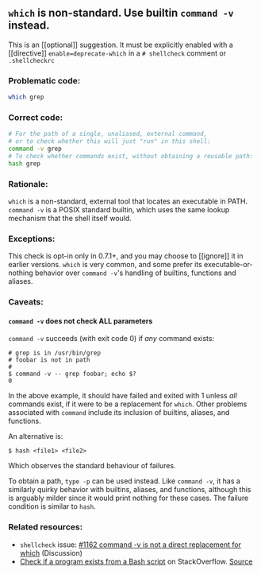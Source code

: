 ## `which` is non-standard. Use builtin `command -v` instead.

This is an [[optional]] suggestion. It must be explicitly enabled with a [[directive]] `enable=deprecate-which` in a `# shellcheck` comment or `.shellcheckrc`

### Problematic code:

```sh
which grep
```

### Correct code:

```sh
# For the path of a single, unaliased, external command,
# or to check whether this will just "run" in this shell:
command -v grep
# To check whether commands exist, without obtaining a reusable path:
hash grep
```

### Rationale:

`which` is a non-standard, external tool that locates an executable in PATH. `command -v` is a POSIX standard builtin, which uses the same lookup mechanism that the shell itself would.

### Exceptions:

This check is opt-in only in 0.7.1+, and you may choose to [[ignore]] it in earlier versions. `which` is very common, and some prefer its executable-or-nothing behavior over `command -v`'s handling of builtins, functions and aliases.

### Caveats:

#### `command -v` does not check ALL parameters

`command -v` succeeds (with exit code 0) if *any* command exists:

```
# grep is in /usr/bin/grep
# foobar is not in path
#
$ command -v -- grep foobar; echo $?
0
```

In the above example, it should have failed and exited with 1 unless *all* commands
exist, if it were to be a replacement for `which`. Other problems associated with
`command` include its inclusion of builtins, aliases, and functions.

An alternative is:

```
$ hash <file1> <file2>
```

Which observes the standard behaviour of failures.

To obtain a path, `type -p` can be used instead. Like `command -v`, it has a similarly
quirky behavior with builtins, aliases, and functions, although this is
arguably milder since it would print nothing for these cases. The failure condition is
similar to `hash`.

### Related resources:

* `shellcheck` issue: [#1162 command -v is not a direct replacement for which](https://github.com/koalaman/shellcheck/issues/1162) (Discussion)
* [Check if a program exists from a Bash script](https://stackoverflow.com/a/677212/1899640) on StackOverflow.
[Source](https://github.com/koalaman/shellcheck/wiki/SC2230)


